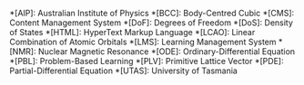 *[AIP]: Australian Institute of Physics
*[BCC]: Body-Centred Cubic
*[CMS]: Content Management System
*[DoF]: Degrees of Freedom
*[DoS]: Density of States
*[HTML]: HyperText Markup Language
*[LCAO]: Linear Combination of Atomic Orbitals
*[LMS]: Learning Management System
*[NMR]: Nuclear Magnetic Resonance
*[ODE]: Ordinary-Differential Equation
*[PBL]: Problem-Based Learning
*[PLV]: Primitive Lattice Vector
*[PDE]: Partial-Differential Equation
*[UTAS]: University of Tasmania
